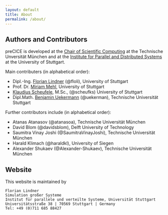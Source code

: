 ```yaml
---
layout: default
title: About
permalink: /about/
---
```


## Authors and Contributors
preCICE is developed at the [Chair of Scientific Computing](http://www5.in.tum.de/wiki/index.php/Home) at the Technische Unversität München and at the [Institute for Parallel and Distributed Systems](http://www.ipvs.uni-stuttgart.de/) at the University of Stuttgart.

Main contributers (in alphabetical order):

+ Dipl.-Ing. [Florian Lindner](https://www.ipvs.uni-stuttgart.de/abteilungen/sgs/abteilung/mitarbeiter/Florian.Lindner) (@floli), University of Stuttgart
+ Prof. Dr. [Miriam Mehl](https://www.ipvs.uni-stuttgart.de/abteilungen/sgs/abteilung/mitarbeiter/Miriam.Mehl), University of Stuttgart
+ [Klaudius Scheufele](https://www.ipvs.uni-stuttgart.de/abteilungen/sgs/abteilung/mitarbeiter/Klaudius.Scheufele), M.Sc., (@scheufks) University of Stuttgart
+ Dipl.Math. [Benjamin Uekermann](http://www5.in.tum.de/wiki/index.php/Dipl.-Math._Benjamin_Uekermann) (@uekerman), Technische Universität Stuttgart

Further contributors include (in alphabetical order):

+ Atanas Atanasov (@atanasoa), Technische Universität München
+ David Blom (@davidsblom), Delft University of Technology
+ Saumitra Vinay Joshi (@SaumitraVinayJoshi), Technische Universität München
+ Harald Klimach (@haraldkl), University of Siegen
+ Alexander Shukaev (@Alexander-Shukaev), Technische Universität München

## Website

This website is maintained by

    Florian Lindner
    Simulation großer Systeme
    Institut für parallele und verteilte Systeme, Universität Stuttgart
    Universitätsstraße 38 | 70569 Stuttgart | Germany
    Tel: +49 (0)711 685 88427
    
